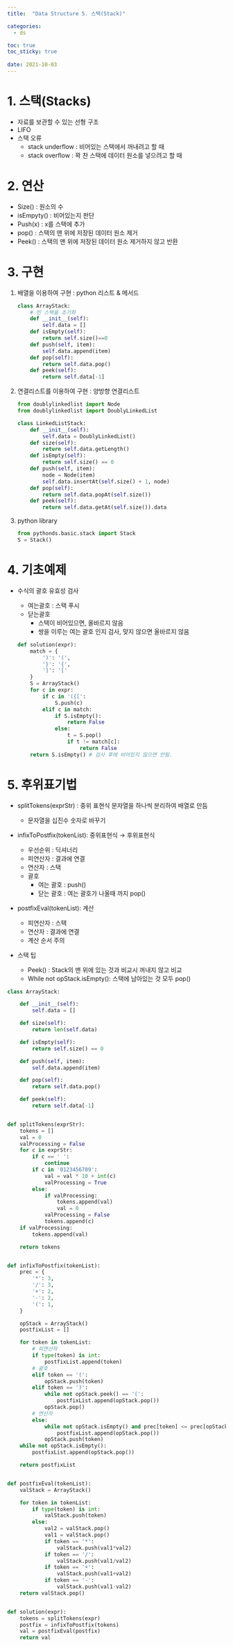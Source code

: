 ```yaml
---
title:  "Data Structure 5. 스택(Stack)"

categories:
  - ds

toc: true
toc_sticky: true
 
date: 2021-10-03
---
```


# 1. 스택(Stacks)

-   자료를 보관할 수 있는 선형 구조
-   LIFO
-   스택 오류
    -   stack underflow : 비어있는 스택에서 꺼내려고 할 때
    -   stack overflow : 꽉 찬 스택에 데이터 원소를 넣으려고 할 때

# 2. 연산

-   Size() : 원소의 수
-   isEmpyty() : 비어있는지 판단
-   Push(x) : x를 스택에 추가
-   pop() : 스택의 맨 위에 저장된 데이터 원소 제거
-   Peek() : 스택의 맨 위에 저장된 데이터 원소 제거하지 않고 반환

# 3. 구현

1.  배열을 이용하여 구현 : python 리스트 & 메서드
    
    ```python
    class ArrayStack:
        # 빈 스택을 초기화
        def __init__(self):
            self.data = [] 
        def isEmpty(self):
            return self.size()==0
        def push(self, item):
            self.data.append(item)
        def pop(self):
            return self.data.pop()
        def peek(self):
            return self.data[-1]
    ```
    
2.  연결리스트를 이용하여 구현 : 양방향 연결리스트
    
    ```python
    from doublylinkedlist import Node
    from doublylinkedlist import DoublyLinkedList
    
    class LinkedListStack:
        def __init__(self):
            self.data = DoublyLinkedList()
        def size(self):
            return self.data.getLength()
        def isEmpty(self):
            return self.size() == 0
        def push(self, item):
            node = Node(item)
            self.data.insertAt(self.size() + 1, node)
        def pop(self):
            return self.data.popAt(self.size())
        def peek(self):
            return self.data.getAt(self.size()).data
    ```
    
3.  python library
    
    ```python
    from pythonds.basic.stack import Stack
    S = Stack()
    ```
    

# 4. 기초예제

-   수식의 괄호 유효성 검사
    
    -   여는괄호 : 스택 푸시
    -   닫는괄호
        -   스택이 비어있으면, 올바르지 않음
        -   쌍을 이루는 여는 괄호 인지 검사, 맞지 않으면 올바르지 않음
    
    ```python
    def solution(expr):
        match = {
            ')': '(',
            '}': '{',
            ']': '['
        }
        S = ArrayStack()
        for c in expr:
            if c in '({[':
                S.push(c)
            elif c in match:
                if S.isEmpty():
                    return False
                else:
                    t = S.pop()
                    if t != match[c]:
                        return False
        return S.isEmpty() # 검사 후에 비어있지 않으면 안됨.
    ```
    

# 5. 후위표기법

-   splitTokens(exprStr) : 중위 표현식 문자열을 하나씩 분리하여 배열로 만듬
    
    -   문자열을 십진수 숫자로 바꾸기
-   infixToPostfix(tokenList): 중위표현식 → 후위표현식
    
    -   우선순위 : 딕셔너리
    -   피연산자 : 결과에 연결
    -   연산자 : 스택
    -   괄호
        -   여는 괄호 : push()
        -   닫는 괄호 : 여는 괄호가 나올때 까지 pop()
-   postfixEval(tokenList): 계산
    
    -   피연산자 : 스택
    -   연산자 : 결과에 연결
    -   계산 순서 주의
-   스택 팁
    
    -   Peek() : Stack의 맨 위에 있는 것과 비교시 꺼내지 않고 비교
    -   While not opStack.isEmpty(): 스택에 남아있는 것 모두 pop()

```python
class ArrayStack:

    def __init__(self):
        self.data = []

    def size(self):
        return len(self.data)

    def isEmpty(self):
        return self.size() == 0

    def push(self, item):
        self.data.append(item)

    def pop(self):
        return self.data.pop()

    def peek(self):
        return self.data[-1]


def splitTokens(exprStr):
    tokens = []
    val = 0
    valProcessing = False
    for c in exprStr:
        if c == ' ':
            continue
        if c in '0123456789':
            val = val * 10 + int(c)
            valProcessing = True
        else:
            if valProcessing:
                tokens.append(val)
                val = 0
            valProcessing = False
            tokens.append(c)
    if valProcessing:
        tokens.append(val)

    return tokens


def infixToPostfix(tokenList):
    prec = {
        '*': 3,
        '/': 3,
        '+': 2,
        '-': 2,
        '(': 1,
    }

    opStack = ArrayStack()
    postfixList = []

    for token in tokenList:
        # 피연산자
        if type(token) is int:
            postfixList.append(token)
        # 괄호
        elif token == '(':
            opStack.push(token)
        elif token == ')':
            while not opStack.peek() == '(':
                postfixList.append(opStack.pop())
            opStack.pop()
        # 연산자
        else:
            while not opStack.isEmpty() and prec[token] <= prec[opStack.peek()]: # 이부분 반복적으로 순환해야됨!!!
                postfixList.append(opStack.pop())
            opStack.push(token)
    while not opStack.isEmpty():
        postfixList.append(opStack.pop())

    return postfixList


def postfixEval(tokenList):
    valStack = ArrayStack()

    for token in tokenList:
        if type(token) is int:
            valStack.push(token)
        else:
            val2 = valStack.pop()
            val1 = valStack.pop()
            if token == '*':
                valStack.push(val1*val2)
            if token == '/':
                valStack.push(val1/val2)
            if token == '+':
                valStack.push(val1+val2)
            if token == '-':
                valStack.push(val1-val2)
    return valStack.pop()


def solution(expr):
    tokens = splitTokens(expr)
    postfix = infixToPostfix(tokens)
    val = postfixEval(postfix)
    return val
```